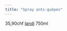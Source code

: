 ```yaml
---
title: "Spray anti-guèpes"
---
```


35,90chf [landi](notes/utilisateurs/fournisseurs/landi.md) 750ml